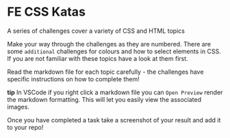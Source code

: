 # FE CSS Katas

A series of challenges cover a variety of CSS and HTML topics

Make your way through the challenges as they are numbered. There are some `additional` challenges for colours and how to select elements in CSS. If you are not familiar with these topics have a look at them first.

Read the markdown file for each topic carefully - the challenges have specific instructions on how to complete them!

**tip** In VSCode if you right click a markdown file you can `Open Preview` render the markdown formatting. This will let you easily view the associated images.

Once you have completed a task take a screenshot of your result and add it to your repo!
